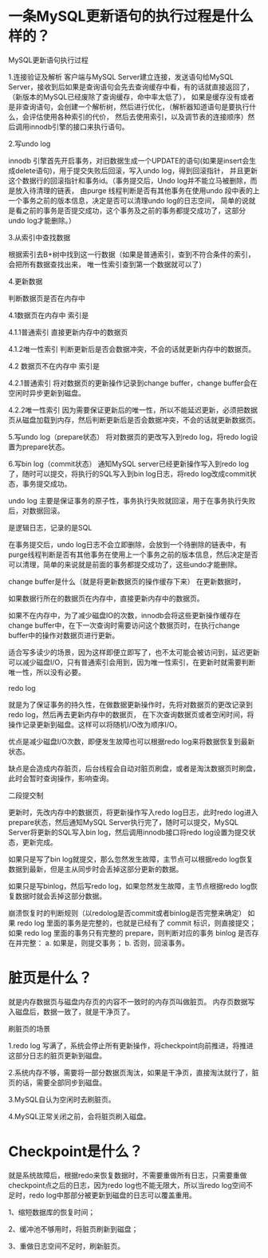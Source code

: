 


# 一条MySQL更新语句的执行过程是什么样的？

MySQL更新语句执行过程

1.连接验证及解析
客户端与MySQL Server建立连接，发送语句给MySQL Server，接收到后如果是查询语句会先去查询缓存中看，有的话就直接返回了，
（新版本的MySQL已经废除了查询缓存，命中率太低了），
如果是缓存没有或者是非查询语句，会创建一个解析树，然后进行优化，（解析器知道语句是要执行什么，会评估使用各种索引的代价，
然后去使用索引，以及调节表的连接顺序）然后调用innodb引擎的接口来执行语句。

2.写undo log    

innodb 引擎首先开启事务，对旧数据生成一个UPDATE的语句(如果是insert会生成delete语句)，用于提交失败后回滚，写入undo log，得到回滚指针，
并且更新这个数据行的回滚指针和事务id。（事务提交后，Undo log并不能立马被删除，而是放入待清理的链表，
由purge 线程判断是否有其他事务在使用undo 段中表的上一个事务之前的版本信息，决定是否可以清理undo log的日志空间，
简单的说就是看之前的事务是否提交成功，这个事务及之前的事务都提交成功了，这部分undo log才能删除。）

3.从索引中查找数据    

根据索引去B+树中找到这一行数据（如果是普通索引，查到不符合条件的索引，会把所有数据查找出来，
唯一性索引查到第一个数据就可以了）

4.更新数据

判断数据页是否在内存中

4.1数据页在内存中
索引是

4.1.1普通索引
直接更新内存中的数据页

4.1.2唯一性索引
判断更新后是否会数据冲突，不会的话就更新内存中的数据页。

4.2 数据页不在内存中
索引是

4.2.1普通索引
将对数据页的更新操作记录到change buffer，change buffer会在空闲时异步更新到磁盘。

4.2.2唯一性索引
因为需要保证更新后的唯一性，所以不能延迟更新，必须把数据页从磁盘加载到内存，然后判断更新后是否会数据冲突，不会的话就更新数据页。

5.写undo log（prepare状态）
将对数据页的更改写入到redo log，将redo log设置为prepare状态。

6.写bin log（commit状态）
通知MySQL server已经更新操作写入到redo log 了，随时可以提交，将执行的SQL写入到bin log日志，将redo log改成commit状态，事务提交成功。

undo log
主要是保证事务的原子性，事务执行失败就回滚，用于在事务执行失败后，对数据回滚。

是逻辑日志，记录的是SQL

在事务提交后，undo log日志不会立即删除，会放到一个待删除的链表中，有purge线程判断是否有其他事务在使用上一个事务之前的版本信息，然后决定是否可以清理，简单的来说就是前面的事务都提交成功了，这些undo才能删除。

change buffer是什么（就是将更新数据页的操作缓存下来）
在更新数据时，

如果数据行所在的数据页在内存中，直接更新内存中的数据页。

如果不在内存中，为了减少磁盘IO的次数，innodb会将这些更新操作缓存在change buffer中，在下一次查询时需要访问这个数据页时，在执行change buffer中的操作对数据页进行更新。

适合写多读少的场景，因为这样即便立即写了，也不太可能会被访问到，延迟更新可以减少磁盘I/O，只有普通索引会用到，因为唯一性索引，在更新时就需要判断唯一性，所以没有必要。

redo log    

就是为了保证事务的持久性，在做数据更新操作时，先将对数据页的更改记录到redo log，然后再去更新内存中的数据页，
在下次查询数据页或者空闲时间，将操作记录更新到磁盘。这样可以将随机I/O改为顺序I/O。

优点是减少磁盘I/O次数，即便发生故障也可以根据redo log来将数据恢复到最新状态。

缺点是会造成内存脏页，后台线程会自动对脏页刷盘，或者是淘汰数据页时刷盘，此时会暂时查询操作，影响查询。

二段提交制    

更新时，先改内存中的数据页，将更新操作写入redo log日志，此时redo log进入prepare状态，然后通知MySQL Server执行完了，随时可以提交，MySQL Server将更新的SQL写入bin log，然后调用innodb接口将redo log设置为提交状态，更新完成。

如果只是写了bin log就提交，那么忽然发生故障，主节点可以根据redo log恢复数据到最新，但是主从同步时会丢掉这部分更新的数据。

如果只是写binlog，然后写redo log，如果忽然发生故障，主节点根据redo log恢复数据时就会丢掉这部分数据。

崩溃恢复时的判断规则（以redolog是否commit或者binlog是否完整来确定）
如果 redo log 里面的事务是完整的，也就是已经有了 commit 标识，则直接提交；
如果 redo log 里面的事务只有完整的 prepare，则判断对应的事务 binlog 是否存在并完整： a. 如果是，则提交事务； b. 否则，回滚事务。

# 脏页是什么？    

就是内存数据页与磁盘内存页的内容不一致时的内存页叫做脏页。
内存页数据写入磁盘后，数据一致了，就是干净页了。

刷脏页的场景

1.redo log 写满了，系统会停止所有更新操作，将checkpoint向前推进，将推进这部分日志的脏页更新到磁盘。

2.系统内存不够，需要将一部分数据页淘汰，如果是干净页，直接淘汰就行了，脏页的话，需要全部同步到磁盘。

3.MySQL自认为空闲时去刷脏页。

4.MySQL正常关闭之前，会将脏页刷入磁盘。

# Checkpoint是什么？    

就是系统故障后，根据redo来恢复数据时，不需要重做所有日志，只需要重做checkpoint点之后的日志，因为redo log也不能无限大，所以当redo log空间不足时，redo log中那部分被更新到磁盘的日志可以覆盖重用。

1、缩短数据库的恢复时间；

2、缓冲池不够用时，将脏页刷新到磁盘；

3、重做日志空间不足时，刷新脏页。

